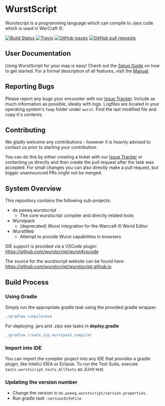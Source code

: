 # WurstScript

Wurstscript is a programming language which can compile to Jass code which is used in WarCraft III.

[![Build Status](http://peeeq.de/hudson/job/Wurst/badge/icon)](http://peeeq.de/hudson/job/Wurst/)
[![Travis](https://img.shields.io/travis/wurstscript/WurstScript.svg)]()
[![GitHub issues](https://img.shields.io/github/issues/wurstscript/WurstScript.svg)]()
[![GitHub pull requests](https://img.shields.io/github/issues-pr/wurstscript/WurstScript.svg)]()


## User Documentation

Using WurstScript for your map is easy! Check out the [Setup Guide](https://wurstscript.github.io/start.html) on how to get started.
For a formal description of all features, visit the [Manual](https://wurstscript.github.io/manual.html).


##  Reporting Bugs

Please report any bugs your encounter with our [Issue Tracker](https://github.com/wurstscript/WurstScript/issues).
Include as much information as possible, ideally with logs. 
Logfiles are located in your operating system's `Temp` folder under `wurst`.
Find the last modified file and copy it's contents.

## Contributing

We gladly welcome any contributions - however it is heavily advised to contact us prior to starting your contribution.

You can do this by either creating a ticket with our [Issue Tracker](https://github.com/wurstscript/WurstScript/issues) or contacting us directly and then create the pull request after the task was accepted.
For small changes you can also directly make a pull request, but bigger unannounced PRs might not be merged.

## System Overview

This repository contains the following sub-projects:

- de.peeeq.wurstscript
	- The core wurstscript compiler and directly related tools
- Wurstpack
	- (deprecated) Wurst integration for the Warcraft III World Editor
- WurstWeb
	- Attempt to provide Wurst capabilities in browsers

IDE support is provided via a VSCode plugin: https://github.com/wurstscript/wurst4vscode

The source for the wurstscript website can be found here: https://github.com/wurstscript/wurstscript.github.io

## Build Process

### Using Gradle

Simply run the appropriate gradle task using the provided gradle wrapper.

```gradle
./gradlew compileJava
```

For deploying .jars and .zips see tasks in **deploy.gradle**

```gradle
./gradlew create_zip_wurstpack_compiler
```

### Import into IDE

You can import the compiler project into any IDE that provides a gradle plugin, like IntelliJ IDEA or Eclipse.
To run the Test Suite, execute `tests.wurstscript.tests.AllTests` as JUnit test.

### Updating the version number

- Change the version in `de.peeeq.wurstscript/version.properties`.
- Run gradle task `:versionInfoFile`






	
